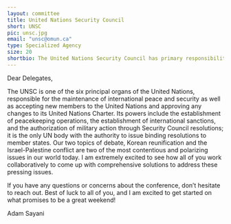 ```yaml
---
layout: committee
title: United Nations Security Council
short: UNSC
pic: unsc.jpg
email: "unsc@omun.ca"
type: Specialized Agency
size: 20
shortbio: The United Nations Security Council has primary responsibility for the maintenance of international peace and security.
---
```

Dear Delegates,

The UNSC is one of the six principal organs of the United Nations, responsible for the maintenance of international peace and security as well as accepting new members to the United Nations and approving any changes to its United Nations Charter. Its powers include the establishment of peacekeeping operations, the establishment of international sanctions, and the authorization of military action through Security Council resolutions; it is the only UN body with the authority to issue binding resolutions to member states. Our two topics of debate, Korean reunification and the Israel-Palestine conflict are two of the most contentious and polarizing issues in our world today. I am extremely excited to see how all of you work collaboratively to come up with comprehensive solutions to address these pressing issues.

If you have any questions or concerns about the conference, don’t hesitate to reach out. Best of luck to all of you, and I am excited to get started on what promises to be a great weekend!

Adam Sayani
